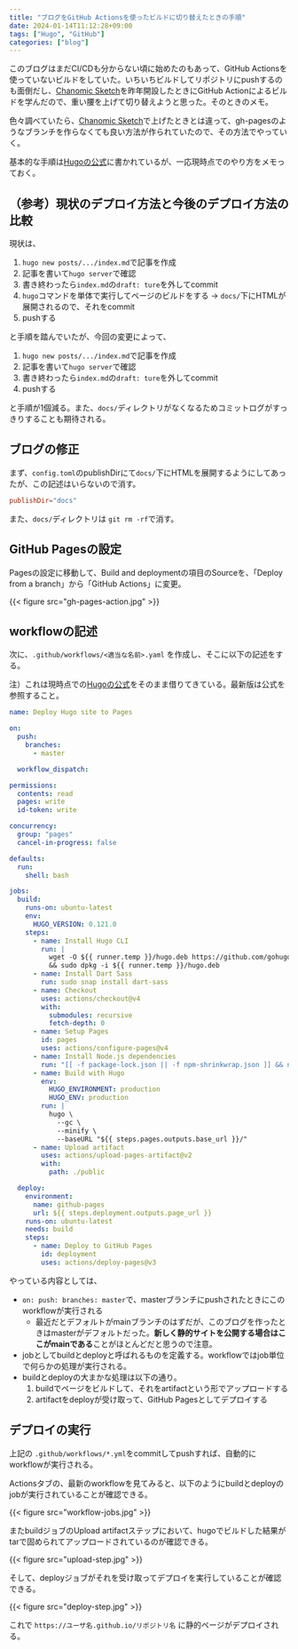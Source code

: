```yaml
---
title: "ブログをGitHub Actionsを使ったビルドに切り替えたときの手順"
date: 2024-01-14T11:12:28+09:00
tags: ["Hugo", "GitHub"]
categories: ["blog"]
---
```


このブログはまだCI/CDも分からない頃に始めたのもあって、GitHub Actionsを使っていないビルドをしていた。いちいちビルドしてリポジトリにpushするのも面倒だし、[Chanomic Sketch](https://bombrary.github.io/sketch/)を昨年開設したときにGitHub Actionによるビルドを学んだので、重い腰を上げて切り替えようと思った。そのときのメモ。

色々調べていたら、[Chanomic Sketch](https://bombrary.github.io/sketch/)で上げたときとは違って、gh-pagesのようなブランチを作らなくても良い方法が作られていたので、その方法でやっていく。

基本的な手順は[Hugoの公式](https://gohugo.io/hosting-and-deployment/hosting-on-github/)に書かれているが、一応現時点でのやり方をメモっておく。

## （参考）現状のデプロイ方法と今後のデプロイ方法の比較

現状は、

1. `hugo new posts/.../index.md`で記事を作成
2. 記事を書いて`hugo server`で確認
3. 書き終わったら`index.md`の`draft: ture`を外してcommit
4. `hugo`コマンドを単体で実行してページのビルドをする → `docs/`下にHTMLが展開されるので、それをcommit
5. pushする

と手順を踏んでいたが、今回の変更によって、

1. `hugo new posts/.../index.md`で記事を作成
2. 記事を書いて`hugo server`で確認
3. 書き終わったら`index.md`の`draft: ture`を外してcommit
4. pushする

と手順が1個減る。また、`docs/`ディレクトリがなくなるためコミットログがすっきりすることも期待される。

## ブログの修正

まず、`config.toml`のpublishDirにて`docs/`下にHTMLを展開するようにしてあったが、この記述はいらないので消す。
```toml
publishDir="docs"
```

また、`docs/`ディレクトリは `git rm -rf`で消す。

## GitHub Pagesの設定

Pagesの設定に移動して、Build and deploymentの項目のSourceを、「Deploy from a branch」から「GitHub Actions」に変更。

{{< figure src="gh-pages-action.jpg" >}}

## workflowの記述

次に、`.github/workflows/<適当な名前>.yaml` を作成し、そこに以下の記述をする。

注）これは現時点での[Hugoの公式](https://gohugo.io/hosting-and-deployment/hosting-on-github/)をそのまま借りてきている。最新版は公式を参照すること。

```yaml
name: Deploy Hugo site to Pages

on:
  push:
    branches:
      - master

  workflow_dispatch:

permissions:
  contents: read
  pages: write
  id-token: write

concurrency:
  group: "pages"
  cancel-in-progress: false

defaults:
  run:
    shell: bash

jobs:
  build:
    runs-on: ubuntu-latest
    env:
      HUGO_VERSION: 0.121.0
    steps:
      - name: Install Hugo CLI
        run: |
          wget -O ${{ runner.temp }}/hugo.deb https://github.com/gohugoio/hugo/releases/download/v${HUGO_VERSION}/hugo_extended_${HUGO_VERSION}_linux-amd64.deb \
          && sudo dpkg -i ${{ runner.temp }}/hugo.deb
      - name: Install Dart Sass
        run: sudo snap install dart-sass
      - name: Checkout
        uses: actions/checkout@v4
        with:
          submodules: recursive
          fetch-depth: 0
      - name: Setup Pages
        id: pages
        uses: actions/configure-pages@v4
      - name: Install Node.js dependencies
        run: "[[ -f package-lock.json || -f npm-shrinkwrap.json ]] && npm ci || true"
      - name: Build with Hugo
        env:
          HUGO_ENVIRONMENT: production
          HUGO_ENV: production
        run: |
          hugo \
            --gc \
            --minify \
            --baseURL "${{ steps.pages.outputs.base_url }}/"
      - name: Upload artifact
        uses: actions/upload-pages-artifact@v2
        with:
          path: ./public

  deploy:
    environment:
      name: github-pages
      url: ${{ steps.deployment.outputs.page_url }}
    runs-on: ubuntu-latest
    needs: build
    steps:
      - name: Deploy to GitHub Pages
        id: deployment
        uses: actions/deploy-pages@v3
```

やっている内容としては、
- `on: push: branches: master`で、masterブランチにpushされたときにこのworkflowが実行される
  - 最近だとデフォルトがmainブランチのはずだが、このブログを作ったときはmasterがデフォルトだった。**新しく静的サイトを公開する場合はここがmainである**ことがほとんどだと思うので注意。
- jobとしてbuildとdeployと呼ばれるものを定義する。workflowではjob単位で何らかの処理が実行される。
- buildとdeployの大まかな処理は以下の通り。
  1. buildでページをビルドして、それをartifactという形でアップロードする
  2. artifactをdeployが受け取って、GitHub Pagesとしてデプロイする

## デプロイの実行

上記の `.github/workflows/*.yml`をcommitしてpushすれば、自動的にworkflowが実行される。

Actionsタブの、最新のworkflowを見てみると、以下のようにbuildとdeployのjobが実行されていることが確認できる。

{{< figure src="workflow-jobs.jpg" >}}

またbuildジョブのUpload artifactステップにおいて、hugoでビルドした結果がtarで固められてアップロードされているのが確認できる。

{{< figure src="upload-step.jpg" >}}

そして、deployジョブがそれを受け取ってデプロイを実行していることが確認できる。

{{< figure src="deploy-step.jpg" >}}

これで `https://ユーザ名.github.io/リポジトリ名` に静的ページがデプロイされる。
